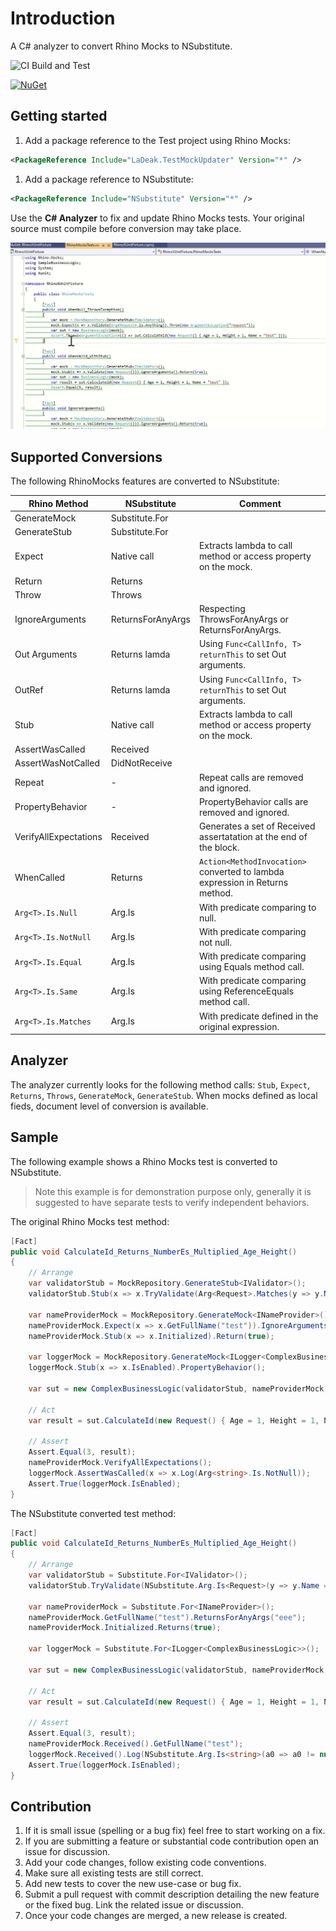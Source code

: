 # Introduction 

A C# analyzer to convert Rhino Mocks to NSubstitute.

![CI Build and Test](https://github.com/ladeak/TestUpdaterAnalyzers/workflows/CI%20Build%20and%20Test/badge.svg)

[![NuGet](https://img.shields.io/nuget/v/LaDeak.TestMockUpdater.svg)](https://www.nuget.org/packages/LaDeak.TestMockUpdater/)

## Getting started

1. Add a package reference to the Test project using Rhino Mocks:

```xml
<PackageReference Include="LaDeak.TestMockUpdater" Version="*" />
```

1. Add a package reference to NSubstitute:

```xml
<PackageReference Include="NSubstitute" Version="*" />
```

Use the **C# Analyzer** to fix and update Rhino Mocks tests. Your original source must compile before conversion may take place.

![analyzer-sample](docs/analyzer-sample.gif)

## Supported Conversions

The following RhinoMocks features are converted to NSubstitute:

| Rhino Method            | NSubstitute       | Comment                                                                                   |
|-------------------------|-------------------|-------------------------------------------------------------------------------------------|
| GenerateMock            | Substitute.For    |                                                                                           |
| GenerateStub            | Substitute.For    |                                                                                           |
| Expect                  | Native call       | Extracts lambda to call method or access property on the mock.                            |
| Return                  | Returns           |                                                                                           |
| Throw                   | Throws            |                                                                                           |
| IgnoreArguments         | ReturnsForAnyArgs | Respecting ThrowsForAnyArgs or ReturnsForAnyArgs.                                         |
| Out Arguments           | Returns lamda     | Using ```Func<CallInfo, T> returnThis``` to set Out arguments.                            |
| OutRef                  | Returns lamda     | Using ```Func<CallInfo, T> returnThis``` to set Out arguments.                            |
| Stub                    | Native call       | Extracts lambda to call method or access property on the mock.                            |
| AssertWasCalled         | Received          |                                                                                           |
| AssertWasNotCalled      | DidNotReceive     |                                                                                           |
| Repeat                  | -                 | Repeat calls are removed and ignored.                                                     |
| PropertyBehavior        | -                 | PropertyBehavior calls are removed and ignored.                                           |
| VerifyAllExpectations   | Received          | Generates a set of Received assertatation at the end of the block.                        |
| WhenCalled              | Returns           | ```Action<MethodInvocation>``` converted to lambda expression in Returns method.          |
| ```Arg<T>.Is.Null```    | Arg.Is            | With predicate comparing to null.                                                         |
| ```Arg<T>.Is.NotNull``` | Arg.Is            | With predicate comparing not null.                                                        |
| ```Arg<T>.Is.Equal```   | Arg.Is            | With predicate comparing using Equals method call.                                        |
| ```Arg<T>.Is.Same```    | Arg.Is            | With predicate comparing using ReferenceEquals method call.                               |
| ```Arg<T>.Is.Matches``` | Arg.Is            | With predicate defined in the original expression.                                        |

## Analyzer

The analyzer currently looks for the following method calls: ```Stub```,  ```Expect```,  ```Returns```, ```Throws```,  ```GenerateMock```,  ```GenerateStub```. When mocks defined as local fieds, document level of conversion is available.

## Sample

The following example shows a Rhino Mocks test is converted to NSubstitute.

> Note this example is for demonstration purpose only, generally it is suggested to have separate tests to verify independent behaviors.

The original Rhino Mocks test method:

```csharp
[Fact]
public void CalculateId_Returns_NumberEs_Multiplied_Age_Height()
{
    // Arrange
    var validatorStub = MockRepository.GenerateStub<IValidator>();
    validatorStub.Stub(x => x.TryValidate(Arg<Request>.Matches(y => y.Name == "test"), out Arg<bool>.Out(true).Dummy)).Return(true);

    var nameProviderMock = MockRepository.GenerateMock<INameProvider>();
    nameProviderMock.Expect(x => x.GetFullName("test")).IgnoreArguments().Return("eee").Repeat.Any();
    nameProviderMock.Stub(x => x.Initialized).Return(true);

    var loggerMock = MockRepository.GenerateMock<ILogger<ComplexBusinessLogic>>();
    loggerMock.Stub(x => x.IsEnabled).PropertyBehavior();

    var sut = new ComplexBusinessLogic(validatorStub, nameProviderMock, loggerMock);
    
    // Act
    var result = sut.CalculateId(new Request() { Age = 1, Height = 1, Name = "test" });

    // Assert
    Assert.Equal(3, result);
    nameProviderMock.VerifyAllExpectations();
    loggerMock.AssertWasCalled(x => x.Log(Arg<string>.Is.NotNull));
    Assert.True(loggerMock.IsEnabled);
}
```

The NSubstitute converted test method:

```csharp
[Fact]
public void CalculateId_Returns_NumberEs_Multiplied_Age_Height()
{
    // Arrange
    var validatorStub = Substitute.For<IValidator>();
    validatorStub.TryValidate(NSubstitute.Arg.Is<Request>(y => y.Name == "test"), out NSubstitute.Arg.Any<bool>()).Returns(a0 => { a0[1] = true; return true; });

    var nameProviderMock = Substitute.For<INameProvider>();
    nameProviderMock.GetFullName("test").ReturnsForAnyArgs("eee");
    nameProviderMock.Initialized.Returns(true);

    var loggerMock = Substitute.For<ILogger<ComplexBusinessLogic>>();

    var sut = new ComplexBusinessLogic(validatorStub, nameProviderMock, loggerMock);
    
    // Act
    var result = sut.CalculateId(new Request() { Age = 1, Height = 1, Name = "test" });

    // Assert
    Assert.Equal(3, result);
    nameProviderMock.Received().GetFullName("test");
    loggerMock.Received().Log(NSubstitute.Arg.Is<string>(a0 => a0 != null));
    Assert.True(loggerMock.IsEnabled);
}
```

## Contribution

1. If it is small issue (spelling or a bug fix) feel free to start working on a fix.
1. If you are submitting a feature or substantial code contribution open an issue for discussion.
1. Add your code changes, follow existing code conventions.
1. Make sure all existing tests are still correct.
1. Add new tests to cover the new use-case or bug fix.
1. Submit a pull request with commit description detailing the new feature or the fixed bug. Link the related issue or discussion.
1. Once your code changes are merged, a new release is created.
